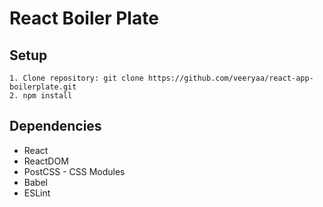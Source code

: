# React Boiler Plate

## Setup
```
1. Clone repository: git clone https://github.com/veeryaa/react-app-boilerplate.git
2. npm install
```
## Dependencies
- React
- ReactDOM
- PostCSS - CSS Modules
- Babel
- ESLint
